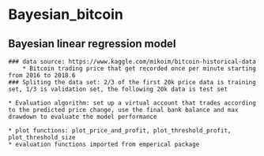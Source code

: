 # Bayesian_bitcoin

##  Bayesian linear regression model
    ### data source: https://www.kaggle.com/mikoim/bitcoin-historical-data
        * Bitcoin trading price that get recorded once per minute starting from 2016 to 2018.6
    ### Spliting the data set: 2/3 of the first 20k price data is training set, 1/3 is validation set, the following 20k data is test set

    * Evaluation algorithm: set up a virtual account that trades according to the predicted price change, use the final bank balance and max drawdown to evaluate the model performance

    * plot functions: plot_price_and_profit, plot_threshold_profit, plot_threshold_size
    * evaluation functions imported from emperical package